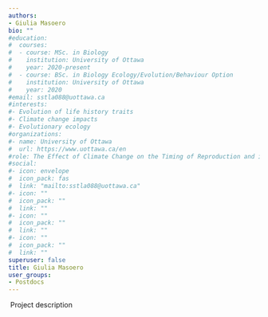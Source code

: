 ```yaml
---
authors:
- Giulia Masoero
bio: ""
#education: 
#  courses:
#  - course: MSc. in Biology 
#    institution: University of Ottawa
#    year: 2020-present
#  - course: BSc. in Biology Ecology/Evolution/Behaviour Option
#    institution: University of Ottawa
#    year: 2020
#email: sstla088@uottawa.ca
#interests:
#- Evolution of life history traits
#- Climate change impacts
#- Evolutionary ecology
#organizations:
#- name: University of Ottawa
#  url: https://www.uottawa.ca/en
#role: The Effect of Climate Change on the Timing of Reproduction and its Plasticity in yellow-bellied marmots
#social:
#- icon: envelope
#  icon_pack: fas
#  link: "mailto:sstla088@uottawa.ca"
#- icon: ""
#  icon_pack: ""
#  link: ""
#- icon: ""
#  icon_pack: ""
#  link: ""
#- icon: ""
#  icon_pack: ""
#  link: ""
superuser: false
title: Giulia Masoero
user_groups:
- Postdocs
---
```

​
Project description
